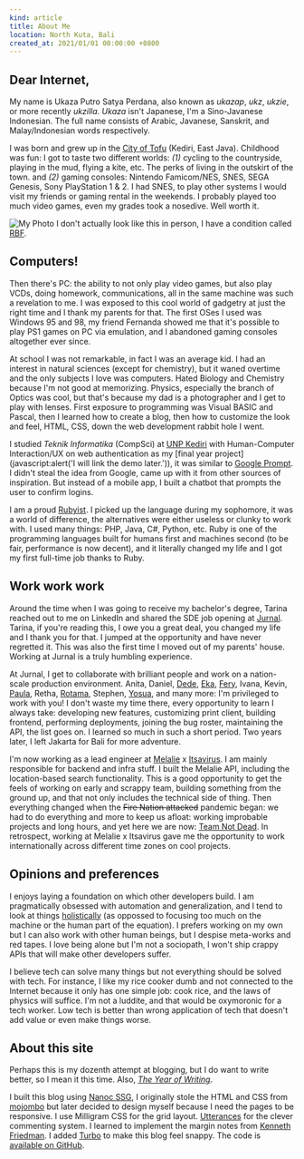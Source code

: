 ```yaml
---
kind: article
title: About Me
location: North Kuta, Bali
created_at: 2021/01/01 00:00:00 +0800
---
```


## Dear Internet,

My name is Ukaza Putro Satya Perdana, also known as *ukazap*, *ukz*, *ukzie*, or more recently *ukzilla*. _Ukaza_ isn't Japanese, I'm a Sino-Javanese Indonesian. <span class="aside">The full name consists of Arabic, Javanese, Sanskrit, and Malay/Indonesian words respectively.</span>

I was born and grew up in the [City of Tofu](https://www.thejakartapost.com/life/2017/02/21/kediris-bah-kacung-tofu-tradition-matters.html) (Kediri, East Java). Childhood was fun: I got to taste two different worlds: _(1)_ cycling to the countryside, playing in the mud, flying a kite, etc. <span class="aside">The perks of living in the outskirt of the town.</span> and _(2)_ gaming consoles: Nintendo Famicom/NES, SNES, SEGA Genesis, Sony PlayStation 1 & 2. <span class="aside">I had SNES, to play other systems I would visit my friends or gaming rental in the weekends.</span> I probably played too much video games, even my grades took a nosedive. Well worth it.

![My Photo](https://avatars3.githubusercontent.com/u/6721248?s=200&v=4) <span class="aside">I don't actually look like this in person, I have a condition called [RBF](https://en.wikipedia.org/wiki/Resting_bitch_face).</span>

## Computers!

Then there's PC: the ability to not only play video games, but also play VCDs, doing homework, communications, all in the same machine was such a revelation to me. <span class="aside">I was exposed to this cool world of gadgetry at just the right time and I thank my parents for that.</span> The first OSes I used was Windows 95 and 98, my friend Fernanda showed me that it's possible to play PS1 games on PC via emulation, and I abandoned gaming consoles altogether ever since.

At school I was not remarkable, in fact I was an average kid. I had an interest in natural sciences (except for chemistry), but it waned overtime and the only subjects I love was computers. <span class="aside">Hated Biology and Chemistry because I'm not good at memorizing.</span> Physics, especially the branch of Optics was cool, but that's because my dad is a photographer and I get to play with lenses. First exposure to programming was Visual BASIC and Pascal, then I learned how to create a blog, then how to customize the look and feel, HTML, CSS, down the web development rabbit hole I went.

I studied _Teknik Informatika_ (CompSci) at [UNP Kediri](https://unpkediri.ac.id/) with Human-Computer Interaction/UX on web authentication as my [final year project](javascript:alert('I will link the demo later.')), it was similar to [Google Prompt](https://9to5google.com/2016/06/20/google-prompt-two-factor-authentication/). <span class="aside">I didn't steal the idea from Google, came up with it from other sources of inspiration.</span> But instead of a mobile app, I built a chatbot that prompts the user to confirm logins.

I am a proud [Rubyist](https://www.ruby-lang.org/). I picked up the language during my sophomore, it was a world of difference, the alternatives were either useless or clunky to work with. <span class="aside">I used many things: PHP, Java, C#, Python, etc.</span> Ruby is one of the programming languages built for humans first and machines second (to be fair, performance is now decent), and it literally changed my life and I got my first full-time job thanks to Ruby.

## Work work work

Around the time when I was going to receive my bachelor's degree, Tarina reached out to me on LinkedIn and shared the SDE job opening at [Jurnal](https://www.jurnal.id/id/). <span class="aside">Tarina, if you're reading this, I owe you a great deal, you changed my life and I thank you for that.</span> I jumped at the opportunity and have never regretted it. This was also the first time I moved out of my parents' house. Working at Jurnal is a truly humbling experience.

At Jurnal, I get to collaborate with brilliant people and work on a nation-scale production environment. <span class="aside">Anita, Daniel, [Dede](https://github.com/icecold21), [Eka](https://github.com/edharmowongso), [Fery](https://github.com/ferydjzz), Ivana, Kevin, [Paula](https://pawlarius.com/), Retha, [Rotama](https://github.com/adrianrotama), Stephen, [Yosua](https://github.com/yoshasudungan), and many more: I'm privileged to work with you!</span> I don't waste my time there, every opportunity to learn I always take: developing new features, customizing print client, building frontend, performing deployments, joining the bug roster, maintaining the API, the list goes on. I learned so much in such a short period. Two years later, I left Jakarta for Bali for more adventure.

I'm now working as a lead engineer at [Melalie](https://melalie.com) x [Itsavirus](https://itsavirus.com). I am mainly responsible for backend and infra stuff. I built the Melalie API, including the location-based search functionality. This is a good opportunity to get the feels of working on early and scrappy team, building something from the ground up, and that not only includes the technical side of thing. Then everything changed when the ~~Fire Nation attacked~~ pandemic began: we had to do everything and more to keep us afloat: working improbable projects and long hours, and yet here we are now: [Team Not Dead](https://twitter.com/i/status/1203327618050920448). In retrospect, working at Melalie x Itsavirus gave me the opportunity to work internationally across different time zones on cool projects.

## Opinions and preferences

I enjoys laying a foundation on which other developers build. I am pragmatically obsessed with automation and generalization, and I tend to look at things [holistically](https://josephg.com/blog/3-tribes/) (as oppossed to focusing too much on the machine or the human part of the equation). I prefers working on my own but I can also work with other human beings, but I despise meta-works and red tapes. I love being alone but I'm not a sociopath, I won't ship crappy APIs that will make other developers suffer.

I believe tech can solve many things but not everything should be solved with tech. For instance, I like my rice cooker dumb and not connected to the Internet because it only has one simple job: cook rice, and the laws of physics will suffice. <span class="aside">I'm not a luddite, and that would be oxymoronic for a tech worker.</span> Low tech is better than wrong application of tech that doesn't add value or even make things worse.

## About this site

Perhaps this is my dozenth attempt at blogging, but I do want to write better, so I mean it this time. <span class="aside">Also, [_The Year of Writing_](/articles/2021-01-01-year-of-writing/).</span>

I built this blog using [Nanoc SSG](https://nanoc.ws/), I originally stole the HTML and CSS from [mojombo](https://tom.preston-werner.com/) but later decided to design myself because I need the pages to be responsive. I use Milligram CSS for the grid layout. [Utterances](https://utteranc.es/) for the clever commenting system. I learned to implement the margin notes from [Kenneth Friedman](https://kennethfriedman.org/thoughts/2019/marginal-notes/). I added [Turbo](https://turbo.hotwire.dev) to make this blog feel snappy. The code is [available on GitHub](https://github.com/ukazap/blog).
